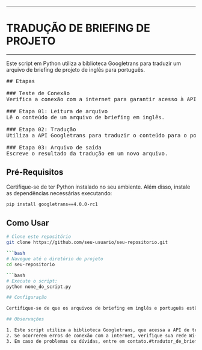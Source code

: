 -----------------------------------------
# TRADUÇÃO DE BRIEFING DE PROJETO
-----------------------------------------

Este script em Python utiliza a biblioteca Googletrans para traduzir um arquivo de briefing de projeto de inglês para português.

<pre>
## Etapas

### Teste de Conexão
Verifica a conexão com a internet para garantir acesso à API de tradução do Google.

### Etapa 01: Leitura de arquivo
Lê o conteúdo de um arquivo de briefing em inglês.

### Etapa 02: Tradução
Utiliza a API Googletrans para traduzir o conteúdo para o português.

### Etapa 03: Arquivo de saída
Escreve o resultado da tradução em um novo arquivo.
</pre>

## Pré-Requisitos
Certifique-se de ter Python instalado no seu ambiente. Além disso, instale as dependências necessárias executando:

```bash
pip install googletrans==4.0.0-rc1
```

## Como Usar

```bash
# Clone este repositório
git clone https://github.com/seu-usuario/seu-repositorio.git

```bash
# Navegue até o diretório do projeto
cd seu-repositorio

```bash
# Execute o script:
python nome_do_script.py

## Configuração

Certifique-se de que os arquivos de briefing em inglês e português estão no mesmo diretório que o script. Os nomes dos arquivos podem ser ajustados no script conforme necessário.

## Observações

1. Este script utiliza a biblioteca Googletrans, que acessa a API de tradução do Google. Verifique a documentação da API para obter informações sobre limites e políticas de uso.
2. Se ocorrerem erros de conexão com a internet, verifique sua rede Wi-Fi ou dados móveis e tente novamente.
3. Em caso de problemas ou dúvidas, entre em contato.#tradutor_de_briefing
